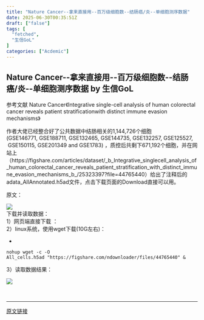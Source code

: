 ```yaml
---
title: "Nature Cancer--拿来直接用--百万级细胞数--结肠癌/炎--单细胞测序数据"
date: 2025-06-30T00:35:51Z
draft: ["false"]
tags: [
  "fetched",
  "生信GoL"
]
categories: ["Acdemic"]
---
```

Nature Cancer--拿来直接用--百万级细胞数--结肠癌/炎--单细胞测序数据 by 生信GoL
------
<div><p data-pm-slice="0 0 []"><span><span leaf=""><span textstyle="">参考文献 </span><span textstyle="">Nature Cancer</span><span textstyle="">《Integrative single-cell analysis of human colorectal cancer reveals patient stratificationwith distinct immune evasion mechanisms》</span></span></span></p><p data-pm-slice="0 0 []"><span><span leaf=""><span textstyle="">作者大佬已经整合好了</span></span><span><span leaf="" data-pm-slice='1 1 ["para",{"tagName":"p","attributes":{"data-pm-slice":"0 0 []","style":"line-height: 1.5em;"},"namespaceURI":"http://www.w3.org/1999/xhtml"},"node",{"tagName":"span","attributes":{"style":"font-size: 26pt; font-family: \"Harding-Bold\"; color: rgb(0, 0, 0); font-weight: bold;"},"namespaceURI":"http://www.w3.org/1999/xhtml"}]'><span textstyle="">公共数据</span></span></span><span leaf=""><span textstyle="">中结肠相关的</span></span></span><span><span leaf=""><span textstyle="">1,144,726</span><span textstyle="">个细胞</span><span textstyle="">(</span></span></span><span><span leaf=""><span textstyle="">GSE146771</span></span></span><span><span leaf=""><span textstyle="">,</span></span></span><span><span leaf=""><span textstyle=""> </span></span></span><span><span leaf=""><span textstyle="">GSE188711</span></span></span><span><span leaf=""><span textstyle="">, </span></span></span><span><span leaf=""><span textstyle="">GSE132465</span></span></span><span><span leaf=""><span textstyle="">, </span></span></span><span><span leaf=""><span textstyle="">GSE144735</span></span></span><span><span leaf=""><span textstyle="">, </span></span></span><span><span leaf=""><span textstyle="">GSE132257</span></span></span><span><span leaf=""><span textstyle="">, </span></span></span><span><span leaf=""><span textstyle="">GSE125527</span></span></span><span><span leaf=""><span textstyle="">,  </span></span></span><span><span leaf=""><span textstyle="">GSE150115</span></span></span><span><span leaf=""><span textstyle="">,</span></span></span><span><span leaf=""><span textstyle=""> </span></span></span><span><span leaf=""><span textstyle="">GSE201349</span></span></span><span><span leaf=""><span textstyle=""> and </span></span></span><span><span leaf=""><span textstyle="">GSE1783</span></span></span><span><span leaf=""><span textstyle="">) </span><span textstyle="">，质控后共剩下</span><span textstyle="">671,192</span><span textstyle="">个细胞</span></span></span><span><span leaf=""><span textstyle="">，并在网站上（</span><span textstyle="">https://figshare.com/articles/dataset/_b_Integrative_singlecell_analysis_of_human_colorectal_cancer_reveals_patient_stratification_with_distinct_immune_evasion_mechanisms_b_/25323397?file=44765440</span></span><span leaf=""><span textstyle="">）给出了注释后的</span></span><span data-text-highlight="false" data-pm-slice="0 0 []"><span><span leaf="">adata_AllAnnotated.h5ad</span></span></span><span leaf=""><span textstyle="">文件，点击下载页面的Download直接可以用。</span></span></span></p><p data-pm-slice="0 0 []"><span><span leaf=""><span textstyle="">原文：</span></span></span></p><section nodeleaf=""><img data-croporisrc="https://mmbiz.qpic.cn/sz_mmbiz_png/07lZfaTQ7odXDPOIwnqPQZesL58LBia69cVvvPTk1edOrbNycf0nLibaJuFmBT4sODxjrduGEpQicps79ASGQW9TQ/0?wx_fmt=png&amp;from=appmsg" data-cropx2="1570" data-cropy1="10.865051903114187" data-cropy2="861.0553633217993" data-imgfileid="100000080" data-ratio="0.540625" data-s="300,640" data-src="https://mmbiz.qpic.cn/sz_mmbiz_jpg/07lZfaTQ7odXDPOIwnqPQZesL58LBia69ajLnlcjDbqD17TgdQuJmFvibHicQJqSSj5suTmRCWNZQxliaF1ArsloVw/640?wx_fmt=jpeg" data-type="png" data-w="1280" type="block" src="https://mmbiz.qpic.cn/sz_mmbiz_jpg/07lZfaTQ7odXDPOIwnqPQZesL58LBia69ajLnlcjDbqD17TgdQuJmFvibHicQJqSSj5suTmRCWNZQxliaF1ArsloVw/640?wx_fmt=jpeg"></section><section><span leaf=""><span textstyle="">下载并读取数据：</span></span></section><section><span leaf=""><span textstyle="">1）网页端直接下载 ：</span></span></section><section><span leaf=""><span textstyle="">2）linux系统，使用wget下载(10G左右)：</span></span></section><section><ul><li></ul><pre data-lang="bash"><code><span leaf=""><span>nohup</span> wget -c -O All_cells.h5ad <span>"https://figshare.com/ndownloader/files/44765440"</span> &amp;</span></code></pre></section><p><span leaf=""><span textstyle="">3）读取数据结果：</span></span></p><section nodeleaf=""><img data-croporisrc="https://mmbiz.qpic.cn/sz_mmbiz_png/07lZfaTQ7odXDPOIwnqPQZesL58LBia695gk3LqHNICJA7GyTKc7MKxf8icKFneEmn53j9tGq4TSuqL2MYWqXRtw/0?wx_fmt=png&amp;from=appmsg" data-cropx2="1166" data-cropy1="22.19031141868512" data-cropy2="774.643598615917" data-imgfileid="100000084" data-ratio="0.6449399656946827" data-s="300,640" data-src="https://mmbiz.qpic.cn/sz_mmbiz_jpg/07lZfaTQ7odXDPOIwnqPQZesL58LBia691ciaW80t4LdILxW90LBAzpREKcyA525xldhHT4OibQ0DJByKtlvMG5xg/640?wx_fmt=jpeg" data-type="png" data-w="1166" type="block" src="https://mmbiz.qpic.cn/sz_mmbiz_jpg/07lZfaTQ7odXDPOIwnqPQZesL58LBia691ciaW80t4LdILxW90LBAzpREKcyA525xldhHT4OibQ0DJByKtlvMG5xg/640?wx_fmt=jpeg"></section><p><span leaf=""><br></span></p><p><mp-style-type data-value="3"></mp-style-type></p></div>  
<hr>
<a href="https://mp.weixin.qq.com/s/8EfePyQ6gwSotVhfWFEEUw",target="_blank" rel="noopener noreferrer">原文链接</a>

